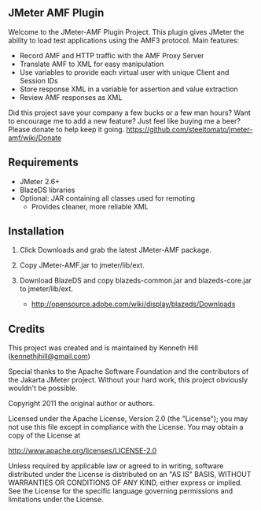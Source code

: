 JMeter AMF Plugin
---

Welcome to the JMeter-AMF Plugin Project. This plugin gives JMeter the ability to load test applications 
using the AMF3 protocol. Main features:

* Record AMF and HTTP traffic with the AMF Proxy Server
* Translate AMF to XML for easy manipulation
* Use variables to provide each virtual user with unique Client and Session IDs
* Store response XML in a variable for assertion and value extraction
* Review AMF responses as XML

Did this project save your company a few bucks or a few man hours? Want to encourage me to add a new feature? 
Just feel like buying me a beer? Please donate to help keep it going. 
https://github.com/steeltomato/jmeter-amf/wiki/Donate

Requirements
---

* JMeter 2.6+
* BlazeDS libraries
* Optional: JAR containing all classes used for remoting
    * Provides cleaner, more reliable XML

Installation
---

1. Click Downloads and grab the latest JMeter-AMF package.

2. Copy JMeter-AMF.jar to jmeter/lib/ext.

3. Download BlazeDS and copy blazeds-common.jar and blazeds-core.jar to jmeter/lib/ext.
    * http://opensource.adobe.com/wiki/display/blazeds/Downloads

Credits
---

This project was created and is maintained by Kenneth Hill (kennethjhill@gmail.com)

Special thanks to the Apache Software Foundation and the contributors of the 
Jakarta JMeter project. Without your hard work, this project obviously wouldn't be possible.

Copyright 2011 the original author or authors.

Licensed under the Apache License, Version 2.0 (the "License");
you may not use this file except in compliance with the License.
You may obtain a copy of the License at

http://www.apache.org/licenses/LICENSE-2.0

Unless required by applicable law or agreed to in writing, software
distributed under the License is distributed on an "AS IS" BASIS,
WITHOUT WARRANTIES OR CONDITIONS OF ANY KIND, either express or implied.
See the License for the specific language governing permissions and
limitations under the License.
